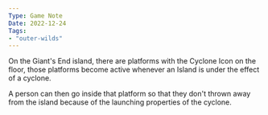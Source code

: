 ```yaml
---
Type: Game Note
Date: 2022-12-24
Tags:
- "outer-wilds"
---
```

On the Giant's End island, there are platforms with the Cyclone Icon on the floor, those platforms become active whenever an Island is under the effect of a cyclone.

A person can then go inside that platform so that they don't thrown away from the island because of the launching properties of the cyclone.